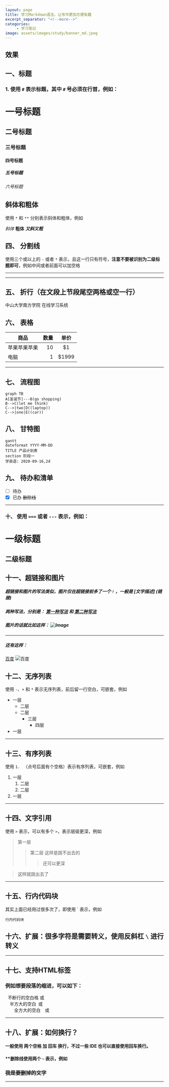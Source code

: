 ```yaml
---
layout: page
title: 学习Markdown语法，让写作更加方便有趣
excerpt_separator: "<!--more-->"
categories:
     - 学习笔记
image: assets/images/study/banner_md.jpeg
---
```


## 效果
## 一、标题

### 1. 使用 `#` 表示标题，其中 `#` 号必须在行首，例如：  

# 一号标题
## 二号标题
### 三号标题
#### 四号标题
##### 五号标题
###### 六号标题

## 斜体和粗体

使用 `*` 和 `**` 分别表示斜体和粗体，例如  

*斜体* 
**粗体** 
***又斜又粗***


## 四、 分割线
使用三个或以上的 `-` 或者 `*`  表示，且这一行只有符号，**注意不要被识别为二级标题即可**，例如中间或者前面可以加空格

---
***
## 五、 折行（在文段上节段尾空两格或空一行）
中山大学南方学院 
在线学习系统
## 六、 表格

|商品|数量|单价|
|---|---:|:---:|
|苹果苹果苹果|10|\$1|
|电脑|1|\$1999|

- - -



## 七、 流程图
```
graph TB
A[圣诞节]---B(go shopping)
B-->C(let me think)
C-->|two|D((laptop))
C-->|one|E((car))
```
 ## 八、 甘特图
 ```
 gantt
 dateformat YYYY-MM-DD
 TITLE 产品计划表
 section 阶段一
 学英语: 2020-09-16,2d
 ```
 ## 九、 待办和清单
  - [ ] 待办
  - [x] 已办
~~删除线~~

- - -


### 十、 使用 `===` 或者 `---` 表示，例如：  

一级标题
===

二级标题
---


## 十一、超链接和图片

##### 超链接和图片的写法类似，图片仅在超链接前多了一个 `!` ，一般是 [文字描述] (链接)  
##### 两种写法，分别是： [第一种写法](https://www.baidu.com/) 和 [第二种写法][1]  
##### 图片的话就比如这样： ![Image][2]  

[1]: https://www.baidu.com/  
[2]: https://www.zybuluo.com/static/img/logo.png  

- - -
##### 还有这样：
[百度](www.baidu.com)
![百度](https://ss1.bdstatic.com/70cFuXSh_Q1YnxGkpoWK1HF6hhy/it/u=1862838176,560272635&fm=26&gp=0.jpg)


## 十二、无序列表

使用 `-`、`+` 和 `*` 表示无序列表，前后留一行空白，可嵌套，例如

+ 一层
    - 二层
    - 二层
        * 三层
            + 四层
+ 一层

- - -


## 十三、有序列表

使用 `1. ` （点号后面有个空格）表示有序列表，可嵌套，例如

1. 一层
    1. 二层
    2. 二层
2. 一层

- - -


## 十四、文字引用

使用 `>` 表示，可以有多个 `>`，表示层级更深，例如

> 第一层
>>第二层
>这样是跳不出去的
>>> 还可以更深

> 这样就跳出去了  

- - -


## 十五、行内代码块

其实上面已经用过很多次了，即使用 \` 表示，例如

`行内代码块`

## 十六、扩展：很多字符是需要转义，使用反斜杠 `\` 进行转义

- - -




## 十七、支持HTML标签

###  例如想要段落的缩进，可以如下：

&nbsp;&nbsp;不断行的空白格&nbsp;或&#160;  
&ensp;&ensp;半方大的空白&ensp;或&#8194;  
&emsp;&emsp;全方大的空白&emsp;或&#8195;  


- - -
## 十八、**扩展：如何换行？**
#### 一般使用 **两个空格** 加 **回车** 换行，不过一些 IDE 也可以直接使用回车换行。  

#### **删除线使用两个 `~` 表示，例如  

### ~~我是要删掉的文字~~

- - -


